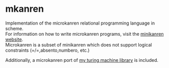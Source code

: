 # mkanren

Implementation of the microkanren relational programming language in scheme.  
For information on how to write microkanren programs, visit the [minikanren website](minikanren.org).  
Microkanren is a subset of minikanren which does not support logical constraints (=/=,absento,numbero, etc.)

Additionally, a microkanren port of [my turing machine library](github.com/zotlann/turing-machine) is included.
